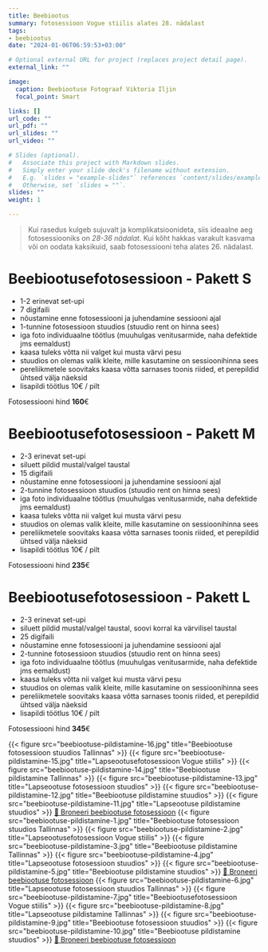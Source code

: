 ```yaml
---
title: Beebiootus 
summary: fotosessioon Vogue stiilis alates 28. nädalast
tags:
- beebiootus
date: "2024-01-06T06:59:53+03:00"

# Optional external URL for project (replaces project detail page).
external_link: ""

image:
  caption: Beebiootuse Fotograaf Viktoria Iljin
  focal_point: Smart

links: []
url_code: ""
url_pdf: ""
url_slides: ""
url_video: ""

# Slides (optional).
#   Associate this project with Markdown slides.
#   Simply enter your slide deck's filename without extension.
#   E.g. `slides = "example-slides"` references `content/slides/example-slides.md`.
#   Otherwise, set `slides = ""`.
slides: ""
weight: 1

---
```

> Kui rasedus kulgeb sujuvalt ja komplikatsioonideta, siis ideaalne aeg fotosessiooniks on _28-36 nädalat_. Kui kõht hakkas varakult kasvama või on oodata kaksikuid, saab fotosessiooni teha alates 26. nädalast.

# Beebiootusefotosessioon - Pakett S

* 1-2 erinevat set-upi 
* 7 digifaili 
* nõustamine enne fotosessiooni ja juhendamine sessiooni ajal
* 1-tunnine fotosessioon stuudios (stuudio rent on hinna sees)
* iga foto individuaalne töötlus (muuhulgas venitusarmide, naha defektide jms eemaldust)
* kaasa tuleks võtta nii valget kui musta värvi pesu
* stuudios on olemas valik kleite, mille kasutamine on sessioonihinna sees
* pereliikmetele soovitaks kaasa võtta sarnases toonis riided, et perepildid ühtsed välja näeksid
* lisapildi töötlus 10€ / pilt

Fotosessiooni hind **160**€ 

# Beebiootusefotosessioon - Pakett M

* 2-3 erinevat set-upi 
* siluett pildid mustal/valgel taustal
* 15 digifaili 
* nõustamine enne fotosessiooni ja juhendamine sessiooni ajal
* 2-tunnine fotosessioon stuudios (stuudio rent on hinna sees)
* iga foto individuaalne töötlus (muuhulgas venitusarmide, naha defektide jms eemaldust)
* kaasa tuleks võtta nii valget kui musta värvi pesu
* stuudios on olemas valik kleite, mille kasutamine on sessioonihinna sees
* pereliikmetele soovitaks kaasa võtta sarnases toonis riided, et perepildid ühtsed välja näeksid
* lisapildi töötlus 10€ / pilt

Fotosessiooni hind **235**€

# Beebiootusefotosessioon - Pakett L

* 2-3 erinevat set-upi 
* siluett pildid mustal/valgel taustal, soovi korral ka värvilisel taustal
* 25 digifaili 
* nõustamine enne fotosessiooni ja juhendamine sessiooni ajal
* 2-tunnine fotosessioon stuudios (stuudio rent on hinna sees)
* iga foto individuaalne töötlus (muuhulgas venitusarmide, naha defektide jms eemaldust)
* kaasa tuleks võtta nii valget kui musta värvi pesu
* stuudios on olemas valik kleite, mille kasutamine on sessioonihinna sees
* pereliikmetele soovitaks kaasa võtta sarnases toonis riided, et perepildid ühtsed välja näeksid
* lisapildi töötlus 10€ / pilt

Fotosessiooni hind **345**€

{{< figure src="beebiootuse-pildistamine-16.jpg" title="Beebiootuse fotosessioon stuudios Tallinnas" >}}
{{< figure src="beebiootuse-pildistamine-15.jpg" title="Lapseootusefotosessioon Vogue stiilis" >}}
{{< figure src="beebiootuse-pildistamine-14.jpg" title="Beebiootuse pildistamine Tallinnas" >}}
{{< figure src="beebiootuse-pildistamine-13.jpg" title="Lapseootuse fotosessioon stuudios" >}}
{{< figure src="beebiootuse-pildistamine-12.jpg" title="Beebiootuse pildistamine stuudios" >}}
{{< figure src="beebiootuse-pildistamine-11.jpg" title="Lapseootuse pildistamine stuudios" >}}
[💛 Broneeri beebiootuse fotosessioon](/#contact)
{{< figure src="beebiootuse-pildistamine-1.jpg" title="Beebiootuse fotosessioon stuudios Tallinnas" >}}
{{< figure src="beebiootuse-pildistamine-2.jpg" title="Lapseootusefotosessioon Vogue stiilis" >}}
{{< figure src="beebiootuse-pildistamine-3.jpg" title="Beebiootuse pildistamine Tallinnas" >}}
{{< figure src="beebiootuse-pildistamine-4.jpg" title="Lapseootuse fotosessioon stuudios" >}}
{{< figure src="beebiootuse-pildistamine-5.jpg" title="Beebiootuse pildistamine stuudios" >}}
[💛 Broneeri beebiootuse fotosessioon](/#contact)
{{< figure src="beebiootuse-pildistamine-6.jpg" title="Lapseootuse fotosessioon stuudios Tallinnas" >}}
{{< figure src="beebiootuse-pildistamine-7.jpg" title="Beebiootusefotosessioon Vogue stiilis" >}}
{{< figure src="beebiootuse-pildistamine-8.jpg" title="Lapseootuse pildistamine Tallinnas" >}}
{{< figure src="beebiootuse-pildistamine-9.jpg" title="Beebiootuse fotosessioon stuudios" >}}
{{< figure src="beebiootuse-pildistamine-10.jpg" title="Beebiootuse pildistamine stuudios" >}}
[💛 Broneeri beebiootuse fotosessioon](/#contact)